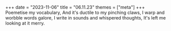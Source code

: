 +++
date = "2023-11-06"
title = "06.11.23"
themes = ["meta"]
+++
Poemetise my vocabulary,
And it's ductile to my pinching claws,
I warp and worbble words galore,
I write in sounds and whispered thoughts,
It's left me looking at it merry.

